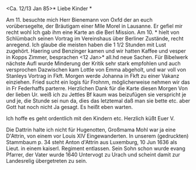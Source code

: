  <Ca. 12/13 Jan 85>*
Liebe Kinder <Marie>*

Am 11. besuchte mich Herr Bienemann von Oxfd der an euch vorübersegelte, der Bräutigam einer Mlle Morel in Lausanne. Er gefiel mir recht wohl Ich gab ihm eine Karte an die Berl Mission. Am 10. <Jan>* hielt von Schlümbach seinen Vortrag im Vereinshaus über Berliner Zustände, recht anregend. Ich glaube die meisten haben die 1 1/2 Stunden mit Lust zugehört. Haering und Benzinger kamen und wir hatten Kaffee und vesper in Kopps Zimmer, besprachen <12 Jan>* all.hd neue Sachen. Für Bibelwerk nächste Aufl wurde Minderung der Kritik sehr stark empfohlen und auch versprochen Dazwischen kam Lottle von Emma abgeholt, und war voll von Stanleys Vortrag in Fkft. Morgen werde Johanna in Fkft zu einer Vakanz einziehen. Fried sucht ein logis für Frohnm, möglicherweise nehmen wir das in Fr Federhaffs parterre. Herzlichen Dank für die Karte diesen Morgen Von der lieben Ur. weiß ich zu Jettles Bf kaum was beizufügen sie verspricht je und je, die Stunde sei nun da, dies das letztemal daß man sie bette etc. aber Gott hat noch nicht Ja gesagt. Es heißt eben warten.

Ich hoffe es geht ordentlich mit den Kindern etc. Herzlich küßt  Euer V.

Die Dattrin halte ich nicht für Hugenotten, Großmama Mohl war ja eine D'Attrin, von einem vor Louis XIV Eingewanderten. In unserem (gedruckten) Stammbaum p. 34 steht Anton d'Attrin aus Luxemburg, 10 Jun 1636 als Lieut. in einem kaiserl. Regiment entlassen. Sein Sohn schon wurde evang Pfarrer, der Vater wurde 1640 Untervogt zu Urach und scheint damit zur Landesrelig übergetreten zu sein.
